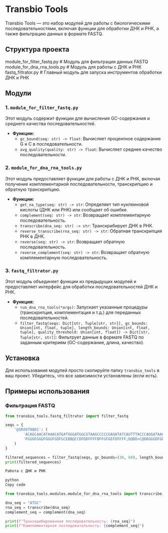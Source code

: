 # Transbio Tools

Transbio Tools — это набор модулей для работы с биологическими последовательностями, включая функции для обработки ДНК и РНК, а также фильтрацию данных в формате FASTQ.

## Структура проекта

module_for_filter_fastq.py         # Модуль для фильтрации данных FASTQ
module_for_dna_rna_tools.py        # Модуль для работы с ДНК и РНК
fastq_filtrator.py                 # Главный модуль для запуска инструментов обработки ДНК и РНК



## Модули

### 1. `module_for_filter_fastq.py`

Этот модуль содержит функции для вычисления GC-содержания и среднего качества последовательностей.

- **Функции:**
  - `gc_bound(seq: str) -> float`: Вычисляет процентное содержание G и C в последовательности.
  - `avg_quality(quality: str) -> float`: Вычисляет среднее качество последовательности.

### 2. `module_for_dna_rna_tools.py`

Этот модуль предоставляет функции для работы с ДНК и РНК, включая получение комплементарной последовательности, транскрипцию и обратную транскрипцию.

- **Функции:**
  - `get_na_type(seq: str) -> str`: Определяет тип нуклеиновой кислоты (ДНК или РНК) или сообщает об ошибке.
  - `complement(seq: str) -> str`: Возвращает комплементарную последовательность.
  - `transcribe(dna_seq: str) -> str`: Транскрибирует ДНК в РНК.
  - `reverse_transcribe(rna_seq: str) -> str`: Обратная транскрипция РНК в ДНК.
  - `reverse(seq: str) -> str`: Возвращает обратную последовательность.
  - `reverse_complement(seq: str) -> str`: Возвращает обратную комплементарную последовательность.

### 3. `fastq_filtrator.py`

Этот модуль объединяет функции из предыдущих модулей и предоставляет интерфейс для обработки последовательностей ДНК и РНК. 

- **Функция:**
  - `run_dna_rna_tools(*args)`: Запускает указанные процедуры (транскрипция, комплементация и т.д.) для переданных последовательностей.
  - `filter_fastq(seqs: Dict[str, Tuple[str, str]], gc_bounds: Union[int, float, tuple], length_bounds: Union[int, float, tuple], quality_threshold: Union[int, float]) -> Dict[str, Tuple[str, str]]`: Фильтрует данные в формате FASTQ по заданным критериям (GC-содержание, длина, качество).

## Установка

Для использования модулей просто скопируйте папку `transbio_tools` в ваш проект. Убедитесь, что все зависимости установлены (если есть).

## Примеры использования

### Фильтрация FASTQ

```python
from transbio_tools.fastq_filtrator import filter_fastq

seqs = {
    '@SRX079801': (
        'ACAGCAACATAAACATGATGGGATGGCGTAAGCCCCCGAGATATCAGTTTACCCAGGATAAGAGATTAAATTATGAGCAACATTATTAA',
        'FGGGFGGGFGGGFGDFGCEBB@CCDFDDFFFFBFFGFGEFDFFFF;D@DD>C@DDGGGDFGDGG?GFGFEGFGGEF@FDGGGFGFBGGD'
    )
}

filtered_sequences = filter_fastq(seqs, gc_bounds=(30, 60), length_bounds=(0, 100), quality_threshold=20)
print(filtered_sequences)

Работа с ДНК и РНК

python
Copy code

from transbio_tools.modules.module_for_dna_rna_tools import transcribe, complement

dna_seq = "ATGC"
rna_seq = transcribe(dna_seq)
complement_seq = complement(dna_seq)

print(f"Транскрибированная последовательность: {rna_seq}")
print(f"Комплементарная последовательность: {complement_seq}")
